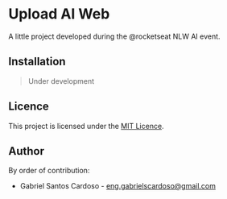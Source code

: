 # Upload AI Web

A little project developed during the @rocketseat NLW AI event.

## Installation

> Under development

## Licence

This project is licensed under the [MIT Licence](LICENSE).

## Author

By order of contribution:

- Gabriel Santos Cardoso - [eng.gabrielscardoso@gmail.com](mailto:eng.gabrielscardoso@gmail.com)
